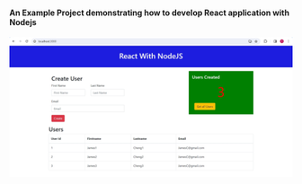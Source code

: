 #### An Example Project demonstrating how to develop React application with Nodejs 

![ScreenShot](index.png)
